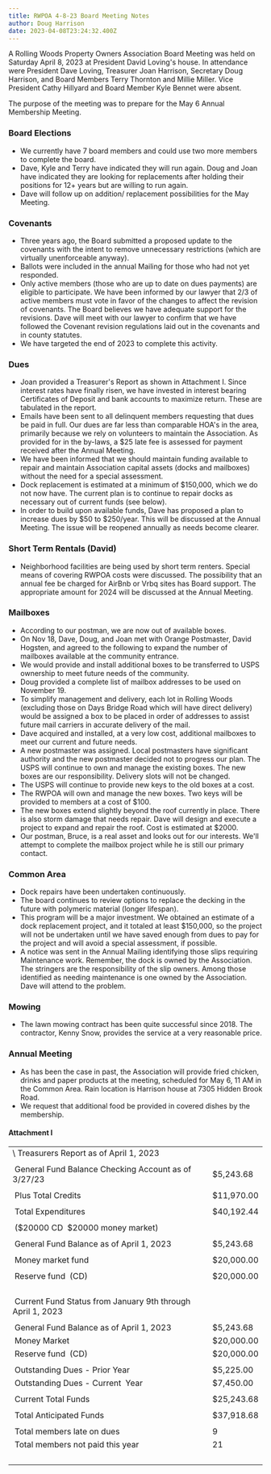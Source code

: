 ```yaml
---
title: RWPOA 4-8-23 Board Meeting Notes
author: Doug Harrison
date: 2023-04-08T23:24:32.400Z
---
```

A Rolling Woods Property Owners Association Board Meeting was held on Saturday April 8, 2023 at President David Loving's house. In attendance were President Dave Loving, Treasurer Joan Harrison, Secretary Doug Harrison, and Board Members Terry Thornton and Millie Miller. Vice President Cathy Hillyard and Board Member Kyle Bennet were absent.

The purpose of the meeting was to prepare for the May 6 Annual Membership Meeting.

### Board Elections

* We currently have 7 board members and could use two more members to complete the board.
* Dave, Kyle and Terry have indicated they will run again. Doug and Joan have indicated they are looking for replacements after holding their positions for 12+ years but are willing to run again.
* Dave will follow up on addition/ replacement possibilities for the May Meeting.

### Covenants

* Three years ago, the Board submitted a proposed update to the covenants with the intent to remove unnecessary restrictions (which are virtually unenforceable anyway).
* Ballots were included in the annual Mailing for those who had not yet responded.
* Only active members (those who are up to date on dues payments) are eligible to participate. We have been informed by our lawyer that 2/3 of active members must vote in favor of the changes to affect the revision of covenants. The Board believes we have adequate support for the revisions. Dave will meet with our lawyer to confirm that we have followed the Covenant revision regulations laid out in the covenants and in county statutes.
* We have targeted the end of 2023 to complete this activity.

### Dues

* Joan provided a Treasurer's Report as shown in Attachment I. Since interest rates have finally risen, we have invested in interest bearing Certificates of Deposit and bank accounts to maximize return. These are tabulated in the report.
* Emails have been sent to all delinquent members requesting that dues be paid in full. Our dues are far less than comparable HOA's in the area, primarily because we rely on volunteers to maintain the Association. As provided for in the by-laws, a $25 late fee is assessed for payment received after the Annual Meeting.
* We have been informed that we should maintain funding available to repair and maintain Association capital assets (docks and mailboxes) without the need for a special assessment.
* Dock replacement is estimated at a minimum of $150,000, which we do not now have. The current plan is to continue to repair docks as necessary out of current funds (see below).
* In order to build upon available funds, Dave has proposed a plan to increase dues by $50 to $250/year. This will be discussed at the Annual Meeting. The issue will be reopened annually as needs become clearer.

### Short Term Rentals (David)

* Neighborhood facilities are being used by short term renters. Special means of covering RWPOA costs were discussed. The possibility that an annual fee be charged for AirBnb or Vrbq sites has Board support. The appropriate amount for 2024 will be discussed at the Annual Meeting.

### Mailboxes

* According to our postman, we are now out of available boxes.
* On Nov 18, Dave, Doug, and Joan met with Orange Postmaster, David Hogsten, and agreed to the following to expand the number of mailboxes available at the community entrance.
* We would provide and install additional boxes to be transferred to USPS ownership to meet future needs of the community.
* Doug provided a complete list of mailbox addresses to be used on November 19.
* To simplify management and delivery, each lot in Rolling Woods (excluding those on Days Bridge Road which will have direct delivery) would be assigned a box to be placed in order of addresses to assist future mail carriers in accurate delivery of the mail.
* Dave acquired and installed, at a very low cost, additional mailboxes to meet our current and future needs.
* A new postmaster was assigned. Local postmasters have significant authority and the new postmaster decided not to progress our plan. The USPS will continue to own and manage the existing boxes. The new boxes are our responsibility. Delivery slots will not be changed.
* The USPS will continue to provide new keys to the old boxes at a cost.
* The RWPOA will own and manage the new boxes. Two keys will be provided to members at a cost of $100.
* The new boxes extend slightly beyond the roof currently in place. There is also storm damage that needs repair. Dave will design and execute a project to expand and repair the roof. Cost is estimated at $2000.
* Our postman, Bruce, is a real asset and looks out for our interests. We'll attempt to complete the mailbox project while he is still our primary contact.

### Common Area

* Dock repairs have been undertaken continuously.
* The board continues to review options to replace the decking in the future with polymeric material (longer lifespan).
* This program will be a major investment. We obtained an estimate of a dock replacement project, and it totaled at least $150,000, so the project will not be undertaken until we have saved enough from dues to pay for the project and will avoid a special assessment, if possible.
* A notice was sent in the Annual Mailing identifying those slips requiring Maintenance work. Remember, the dock is owned by the Association. The stringers are the responsibility of the slip owners. Among those identified as needing maintenance is one owned by the Association. Dave will attend to the problem.

### Mowing

* The lawn mowing contract has been quite successful since 2018. The contractor, Kenny Snow, provides the service at a very reasonable price.

### Annual Meeting

* As has been the case in past, the Association will provide fried chicken, drinks and paper products at the meeting, scheduled for May 6, 11 AM in the Common Area. Rain location is Harrison house at 7305 Hidden Brook Road.
* We request that additional food be provided in covered dishes by the membership.

#### Attachment I



|                                                              |                     |
| ------------------------------------------------------------ | ------------------- |
| \    Treasurers Report as of April 1, 2023                   |                     |
|                                                              |                     |
|  General Fund Balance Checking Account as of 3/27/23         | $5,243.68           |
|                                                              |                     |
|  Plus Total Credits                                          | $11,970.00          |
|                                                              |                     |
|  Total Expenditures                                          | $40,192.44          |
|                                                              |                     |
|  ($20000 CD  $20000 money market)                            |                     |
|                                                              |                     |
|  General Fund Balance as of April 1, 2023                    | $5,243.68           |
|                                                              |                     |
|  Money market fund                                           | $20,000.00          |
|                                                              |                     |
|  Reserve fund  (CD)                                          | $20,000.00          |
|                                                              |                     |
|                                                              |                     |
|                                                              |                     |
|                                                              |                     |
|  Current Fund Status from January 9th through April 1, 2023  |                     |
|                                                              |                     |
|  General Fund Balance as of April 1, 2023                    | $5,243.68           |
|  Money Market                                                | $20,000.00          |
|  Reserve fund  (CD)                                          | $20,000.00          |
|                                                              |                     |
|  Outstanding Dues - Prior Year                               | $5,225.00           |
|  Outstanding Dues - Current  Year                            | $7,450.00           |
|                                                              |                     |
|  Current Total Funds                                         | $25,243.68          |
|                                                              |                     |
|  Total Anticipated Funds                                     | $37,918.68          |
|                                                              |                     |
|  Total members late on dues                                  | 9                   |
|  Total members not paid this year                            | 21                  |
|                                                              |  <!--EndFragment--> |